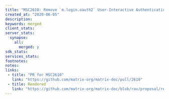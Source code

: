 ```yaml
---
title: "MSC2610: Remove `m.login.oauth2` User-Interactive Authentication type from the specification"
created_at: "2020-06-05"
description:
keywords: merged
client_stats:
server_stats:
  synapse:
    all:
      merged: y
sdk_stats:
services_stats:
footnotes:
notes:
links:
 - title: "PR for MSC2610"
   link: "https://github.com/matrix-org/matrix-doc/pull/2610"
 - title: Rendered
   link: "https://github.com/matrix-org/matrix-doc/blob/rav/proposal/remove-oauth2-auth-type/proposals/2610-remove-oauth2-auth-type.md"
---
```

